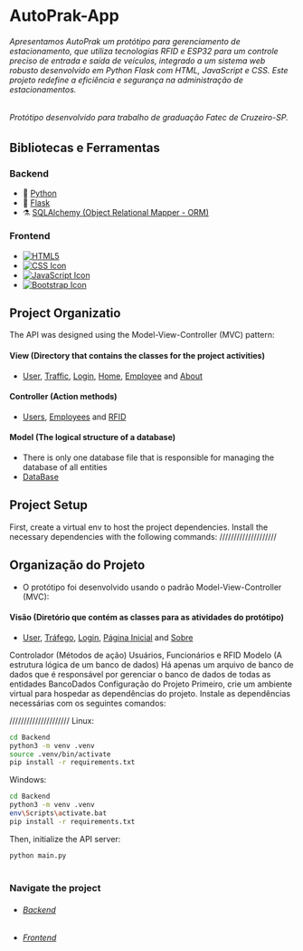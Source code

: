 
# AutoPrak-App

###### Apresentamos AutoPrak um protótipo para gerenciamento de estacionamento, que utiliza tecnologias RFID e ESP32 para um controle preciso de entrada e saída de veículos, integrado a um sistema web robusto desenvolvido em Python Flask com HTML, JavaScript e CSS. Este projeto redefine a eficiência e segurança na administração de estacionamentos.

###### Protótipo desenvolvido para trabalho de graduação Fatec de Cruzeiro-SP.

## Bibliotecas e Ferramentas

### Backend

* 🐍 [Python](https://www.python.org/)
* 🧪 [Flask](https://flask.palletsprojects.com/en/2.3.x/)
* ⚗️  [SQLAlchemy (Object Relational Mapper - ORM)](https://flask-sqlalchemy.palletsprojects.com/en/3.0.x/)

### Frontend
* [![HTML5](https://upload.wikimedia.org/wikipedia/commons/thumb/6/61/HTML5_logo_and_wordmark.svg/50px-HTML5_logo_and_wordmark.svg.png)](https://developer.mozilla.org/en-US/docs/Glossary/HTML5)
* [![CSS Icon](https://upload.wikimedia.org/wikipedia/commons/thumb/d/d5/CSS3_logo_and_wordmark.svg/50px-CSS3_logo_and_wordmark.svg.png)](https://developer.mozilla.org/en-US/docs/Web/CSS)
* [![JavaScript Icon](https://github.com/Djonatan01/AutoPark/assets/103201121/5f6f6e3b-3c7a-4af8-ab59-b5603657e9e0)](https://developer.mozilla.org/en-US/docs/Web/JavaScript)
* [![Bootstrap Icon](https://upload.wikimedia.org/wikipedia/commons/thumb/b/b2/Bootstrap_logo.svg/50px-Bootstrap_logo.svg.png)](https://getbootstrap.com/)



## Project Organizatio

The API was designed using the Model-View-Controller (MVC) pattern:

#### View (Directory that contains the classes for the project activities)

* [User](Src/View/User.py), [Traffic](Src/View/Traffic.py), [Login](Src/View/Login.py), [Home](Src/View/Home.py), [Employee](Src/View/Employee.py) and [About](Src/View/About.py)

#### Controller (Action methods)

* [Users](Src/Controller/Users.py), [Employees](Src/Controller/Employees.py) and [RFID](Src/Controller/RFID.py)

#### Model (The logical structure of a database)

* There is only one database file that is responsible for managing the database of all entities
* [DataBase](Src/Model/BancoDados.py)

## Project Setup

First, create a virtual env to host the project dependencies.
Install the necessary dependencies with the following commands:
////////////////////

## Organização do Projeto

* O protótipo foi desenvolvido usando o padrão Model-View-Controller (MVC):

#### Visão (Diretório que contém as classes para as atividades do protótipo)

* [User](Src/View/User.py), [Tráfego](Src/View/Traffic.py), [Login](Src/View/Login.py), [Página Inicial](Src/View/Home.py) and [Sobre](Src/View/About.py)

Controlador (Métodos de ação)
Usuários, Funcionários e RFID
Modelo (A estrutura lógica de um banco de dados)
Há apenas um arquivo de banco de dados que é responsável por gerenciar o banco de dados de todas as entidades
BancoDados
Configuração do Projeto
Primeiro, crie um ambiente virtual para hospedar as dependências do projeto.
Instale as dependências necessárias com os seguintes comandos:




/////////////////////
Linux:

```bash
cd Backend
python3 -m venv .venv
source .venv/bin/activate
pip install -r requirements.txt
```

Windows:

```bash
cd Backend
python3 -m venv .venv
env\Scripts\activate.bat
pip install -r requirements.txt
```

Then, initialize the API server:

```bash
python main.py
```

#
### Navigate the project
 - ###### [Backend](https://github.com/adaatii/EasyInOut/tree/main/Src)
 - ###### [Frontend](https://github.com/adaatii/EasyInOut/tree/main/Templates)
